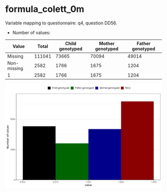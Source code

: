 # formula_colett_0m
Variable mapping to questionnaire: q4, question DD56.
- Number of values:

| Value | Total | Child genotyped | Mother genotyped | Father genotyped |
| ----- | ----- | --------------- | ---------------- | ---------------- |
| Missing | 111041 | 73665 | 70094 | 49014 |
| Non-missing | 2582 | 1766 | 1675 | 1204 |
| 1 | 2582 | 1766 | 1675 | 1204 |



![](formula_colett_0m_n.png)



